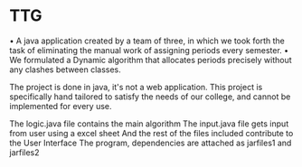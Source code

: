 # TTG
•	A java application created by a team of three, in which we took forth the task of eliminating the manual work of assigning periods every semester.
•	We formulated a Dynamic algorithm that allocates periods precisely without any clashes between classes.

The project is done in java, it's not a web application.
This project is specifically hand tailored to satisfy the needs of our college, and cannot be implemented for every use.


The logic.java file contains the main algorithm
The input.java file gets input from user using a excel sheet
And the rest of the files included contribute to the User Interface
The program, dependencies are attached as jarfiles1 and jarfiles2 

